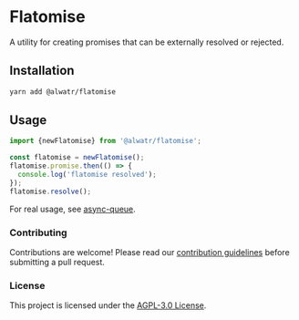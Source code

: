 # Flatomise

A utility for creating promises that can be externally resolved or rejected.

## Installation

```bash
yarn add @alwatr/flatomise
```

## Usage

```typescript
import {newFlatomise} from '@alwatr/flatomise';

const flatomise = newFlatomise();
flatomise.promise.then(() => {
  console.log('flatomise resolved');
});
flatomise.resolve();
```

For real usage, see [async-queue](https://github.com/Alwatr/nanolib/blob/next/packages/async-quque/src/main.ts).

### Contributing

Contributions are welcome! Please read our [contribution guidelines](https://github.com/Alwatr/.github/blob/next/CONTRIBUTING.md) before submitting a pull request.

### License

This project is licensed under the [AGPL-3.0 License](LICENSE).
